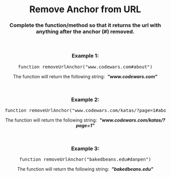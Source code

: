 <div align = 'center'>

# Remove Anchor from URL

</div>

<div align = 'center'>

<h3>Complete the function/method so that it returns the url with anything after the anchor (#) removed.</h3>

<br>

<h3>Example 1:</h3>

<pre>function removeUrlAnchor("www.codewars.com#about")</pre>

<p>The function will return the following string: &nbsp;<strong><em>"www.codewars.com"</em></strong></p>

<br>

<h3>Example 2:</h3>

<pre>function removeUrlAnchor("www.codewars.com/katas/?page=1#about")</pre>

<p>The function will return the following string: &nbsp;<strong><em>"www.codewars.com/katas/?page=1"</em></strong></p>

<br>

<h3>Example 3:</h3>

<pre>function removeUrlAnchor("bakedbeans.edu#danpen")</pre>

<p>The function will return the following string: &nbsp;<strong><em>"bakedbeans.edu"</em></strong></p>

</div>
